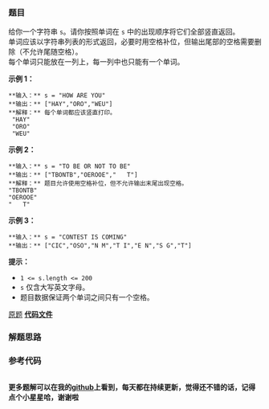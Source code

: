 ### 题目
给你一个字符串 `s`。请你按照单词在 `s` 中的出现顺序将它们全部竖直返回。  
单词应该以字符串列表的形式返回，必要时用空格补位，但输出尾部的空格需要删除（不允许尾随空格）。  
每个单词只能放在一列上，每一列中也只能有一个单词。



**示例 1：**

    
    
    **输入：** s = "HOW ARE YOU"
    **输出：** ["HAY","ORO","WEU"]
    **解释：** 每个单词都应该竖直打印。 
     "HAY"
     "ORO"
     "WEU"
    

**示例 2：**

    
    
    **输入：** s = "TO BE OR NOT TO BE"
    **输出：** ["TBONTB","OEROOE","   T"]
    **解释：** 题目允许使用空格补位，但不允许输出末尾出现空格。
    "TBONTB"
    "OEROOE"
    "   T"
    

**示例 3：**

    
    
    **输入：** s = "CONTEST IS COMING"
    **输出：** ["CIC","OSO","N M","T I","E N","S G","T"]
    



**提示：**

  * `1 <= s.length <= 200`
  * `s` 仅含大写英文字母。
  * 题目数据保证两个单词之间只有一个空格。

[原题](https://leetcode-cn.com/problems/print-words-vertically/)    **[代码文件]()**


### 解题思路




### 参考代码

```go


```




**更多题解可以在我的[github](https://github.com/LZH139/leetcode_Go)上看到，每天都在持续更新，觉得还不错的话，记得点个小星星哈，谢谢啦**
